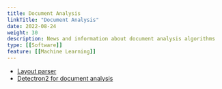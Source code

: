 ```yaml
---
title: Document Analysis
linkTitle: "Document Analysis"
date: 2022-08-24
weight: 30
description: News and information about document analysis algorithms
type: [[Software]]
feature: [[Machine Learning]]
---
```


* [Layout parser](https://layout-parser.github.io/)
* [Detectron2 for document analysis](https://github.com/hpanwar08/detectron2)